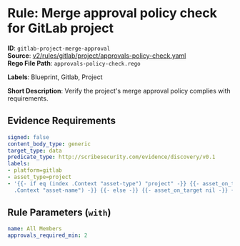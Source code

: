 # Rule: Merge approval policy check for GitLab project

**ID**: `gitlab-project-merge-approval`  
**Source**: [v2/rules/gitlab/project/approvals-policy-check.yaml](scribe-public/sample-policies.git/v2/rules/gitlab/project/approvals-policy-check.yaml)  
**Rego File Path**: `approvals-policy-check.rego`  

**Labels**: Blueprint, Gitlab, Project

**Short Description**: Verify the project's merge approval policy complies with requirements.

## Evidence Requirements

```yaml
signed: false
content_body_type: generic
target_type: data
predicate_type: http://scribesecurity.com/evidence/discovery/v0.1
labels:
- platform=gitlab
- asset_type=project
- '{{- if eq (index .Context "asset-type") "project" -}} {{- asset_on_target (index
  .Context "asset-name") -}} {{- else -}} {{- asset_on_target nil -}} {{- end -}}'
```
## Rule Parameters (`with`)

```yaml
name: All Members
approvals_required_min: 2
```

